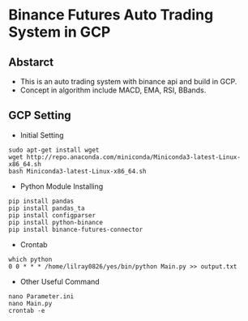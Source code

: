 # Binance Futures Auto Trading System in GCP
## Abstarct

- This is an auto trading system with binance api and build in GCP.
- Concept in algorithm include MACD, EMA, RSI, BBands.

  
## GCP Setting
- Initial Setting
```
sudo apt-get install wget
wget http://repo.anaconda.com/miniconda/Miniconda3-latest-Linux-x86_64.sh
bash Miniconda3-latest-Linux-x86_64.sh
```
- Python Module Installing
```
pip install pandas
pip install pandas_ta
pip install configparser
pip install python-binance
pip install binance-futures-connector
```
- Crontab
```
which python
0 0 * * * /home/lilray0826/yes/bin/python Main.py >> output.txt
```
- Other Useful Command
```
nano Parameter.ini
nano Main.py
crontab -e
```
